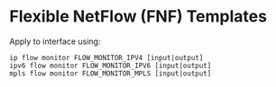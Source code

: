 # Flexible NetFlow (FNF) Templates
Apply to interface using:

```
ip flow monitor FLOW_MONITOR_IPV4 [input|output]
ipv6 flow monitor FLOW_MONITOR_IPV6 [input|output]
mpls flow monitor FLOW_MONITOR_MPLS [input|output]
```
